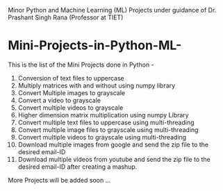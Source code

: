 Minor Python and Machine Learning (ML) Projects under guidance of Dr. Prashant Singh Rana (Professor at TIET)

# Mini-Projects-in-Python-ML-
This is the list of the Mini Projects done in Python -
1) Conversion of text files to uppercase
2) Multiply matrices with and without using numpy library
3) Convert Multiple images to grayscale
4) Convert a video to grayscale
5) Convert multiple videos to grayscale
6) Higher dimension matrix multiplication using numpy Library
7) Convert multiple text files to uppercase using multi-threading
8) Convert multiple image files to grayscale using multi-threading
9) Convert multiple videos to grayscale using multi-threading
10) Download multiple images from google and send the zip file to the desired email-ID
11) Download multiple videos from youtube and send the zip file to the desired email-ID after creating a mashup.


More Projects will be added soon ...
